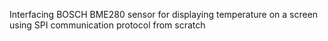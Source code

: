 Interfacing BOSCH BME280 sensor for displaying temperature on a screen using SPI communication protocol from scratch